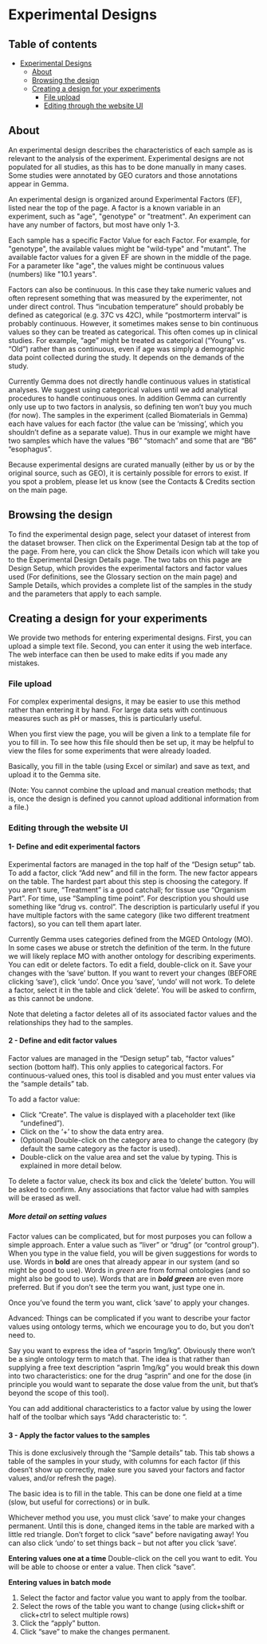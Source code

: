 # Experimental Designs

## Table of contents

- [Experimental Designs](#experimental-designs)
  * [About](#about)
  * [Browsing the design](#browsing-the-design)
  * [Creating a design for your experiments](#creating-a-design-for-your-experiments)
    + [File upload](#file-upload)
    + [Editing through the website UI](#editing-through-the-website-ui)

## About

An experimental design describes the characteristics of each sample as is relevant to the analysis of the experiment. Experimental designs are not populated for all studies, as this has to be done manually in many cases. Some studies were annotated by GEO curators and those annotations appear in Gemma.

An experimental design is organized around Experimental Factors (EF), listed near the top of the page. A factor is a known variable in an experiment, such as "age", "genotype" or "treatment". An experiment can have any number of factors, but most have only 1-3.

Each sample has a specific Factor Value for each Factor. For example, for "genotype", the available values might be "wild-type" and "mutant". The available factor values for a given EF are shown in the middle of the page. For a parameter like "age", the values might be continuous values (numbers) like "10.1 years".

Factors can also be continuous. In this case they take numeric values and often represent something that was measured by the experimenter, not under direct control. Thus “incubation temperature” should probably be defined as categorical (e.g. 37C vs 42C), while “postmorterm interval” is probably continuous. However, it sometimes makes sense to bin continuous values so they can be treated as categorical. This often comes up in clinical studies. For example, “age” might be treated as categorical (“Young” vs. “Old”) rather than as continuous, even if age was simply a demographic data point collected during the study. It depends on the demands of the study.

Currently Gemma does not directly handle continuous values in statistical analyses. We suggest using categorical values until we add analytical procedures to handle continuous ones. In addition Gemma can currently only use up to two factors in analysis, so defining ten won’t buy you much (for now).
The samples in the experiment (called Biomaterials in Gemma) each have values for each factor (the value can be ‘missing’, which you shouldn’t define as a separate value). Thus in our example we might have two samples which have the values “B6” “stomach” and some that are “B6” “esophagus”.

Because experimental designs are curated manually (either by us or by the original source, such as GEO), it is certainly possible for errors to exist. If you spot a problem, please let us know (see the Contacts & Credits section on the main page.

## Browsing the design
To find the experimental design page, select your dataset of interest from the dataset browser. Then click on the Experimental Design tab at the top of the page. From here, you can click the Show Details icon which will take you to the Experimental Design Details page. The two tabs on this page are Design Setup, which provides the experimental factors and factor values used (For definitions, see the Glossary section on the main page) and Sample Details, which provides a complete list of the samples in the study and the parameters that apply to each sample.

## Creating a design for your experiments

We provide two methods for entering experimental designs. First, you can upload a simple text file. Second, you can enter it using the web interface. The web interface can then be used to make edits if you made any mistakes.

### File upload

For complex experimental designs, it may be easier to use this method rather than entering it by hand. For large data sets with continuous measures such as pH or masses, this is particularly useful.

When you first view the page, you will be given a link to a template file for you to fill in. To see how this file should then be set up, it may be helpful to view the files for some experiments that were already loaded.

Basically, you fill in the table (using Excel or similar) and save as text, and upload it to the Gemma site.

(Note: You cannot combine the upload and manual creation methods; that is, once the design is defined you cannot upload additional information from a file.)

### Editing through the website UI

#### 1- Define and edit experimental factors
Experimental factors are managed in the top half of the “Design setup” tab. To add a factor, click “Add new” and fill in the form. The new factor appears on the table. The hardest part about this step is choosing the category. If you aren’t sure, “Treatment” is a good catchall; for tissue use “Organism Part”. For time, use “Sampling time point”. For description you should use something like “drug vs. control”. The description is particularly useful if you have multiple factors with the same category (like two different treatment factors), so you can tell them apart later.

Currently Gemma uses categories defined from the MGED Ontology (MO). In some cases we abuse or stretch the definition of the term. In the future we will likely replace MO with another ontology for describing experiments.
You can edit or delete factors. To edit a field, double-click on it. Save your changes with the ‘save’ button. If you want to revert your changes (BEFORE clicking ‘save’), click ‘undo’. Once you ‘save’, ‘undo’ will not work. To delete a factor, select it in the table and click ‘delete’. You will be asked to confirm, as this cannot be undone.

Note that deleting a factor deletes all of its associated factor values and the relationships they had to the samples.

#### 2 - Define and edit factor values
Factor values are managed in the “Design setup” tab, “factor values” section (bottom half). This only applies to categorical factors. For continuous-valued ones, this tool is disabled and you must enter values via the “sample details” tab.

To add a factor value:

- Click “Create”. The value is displayed with a placeholder text (like “undefined”).
- Click on the ‘+’ to show the data entry area.
- (Optional) Double-click on the category area to change the category (by default the same category as the factor is used).
- Double-click on the value area and set the value by typing. This is explained in more detail below.

To delete a factor value, check its box and click the ‘delete’ button. You will be asked to confirm. Any associations that factor value had with samples will be erased as well.

##### More detail on setting values

Factor values can be complicated, but for most purposes you can follow a simple approach. Enter a value such as “liver” or “drug” (or “control group”). When you type in the value field, you will be given suggestions for words to use. Words in **bold** are ones that already appear in our system (and so might be good to use). Words in _green_ are from formal ontologies (and so might also be good to use). Words that are in _**bold green**_ are even more preferred. But if you don’t see the term you want, just type one in.

Once you’ve found the term you want, click ‘save’ to apply your changes.

Advanced: Things can be complicated if you want to describe your factor values using ontology terms, which we encourage you to do, but you don’t need to.

Say you want to express the idea of “asprin 1mg/kg”. Obviously there won’t be a single ontology term to match that. The idea is that rather than supplying a free text description “asprin 1mg/kg” you would break this down into two characteristics: one for the drug “asprin” and one for the dose (in principle you would want to separate the dose value from the unit, but that’s beyond the scope of this tool).

You can add additional characteristics to a factor value by using the lower half of the toolbar which says “Add characteristic to: “.

#### 3 - Apply the factor values to the samples
This is done exclusively through the “Sample details” tab. This tab shows a table of the samples in your study, with columns for each factor (if this doesn’t show up correctly, make sure you saved your factors and factor values, and/or refresh the page).

The basic idea is to fill in the table. This can be done one field at a time (slow, but useful for corrections) or in bulk.

Whichever method you use, you must click ‘save’ to make your changes permanent. Until this is done, changed items in the table are marked with a little red triangle. Don’t forget to click “save” before navigating away! You can also click ‘undo’ to set things back – but not after you click ‘save’.

**Entering values one at a time**
Double-click on the cell you want to edit. You will be able to choose or enter a value. Then click “save”.

**Entering values in batch mode**
1. Select the factor and factor value you want to apply from the toolbar.
2. Select the rows of the table you want to change (using click+shift or click+ctrl to select multiple rows)
3. Click the “apply” button.
4. Click “save” to make the changes permanent.
